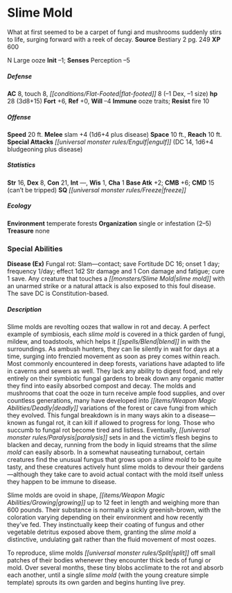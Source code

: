 ﻿---
cssclass: [monsters]
title1: Slime Mold
desc_short: What at first seemed to be a carpet of fungi and mushrooms suddenly stirs
  to life, surging forward with a reek of decay.
title2: Slime Mold
CR: 2
sources:
- name: Bestiary 2
  page: 249
  link: http://paizo.com/pathfinderRPG/v5748btpy8hif
XP: 600
alignment: N
size: Large
type: ooze
initiative:
  bonus: -1
AC:
  AC: 8
  touch: 8
  flat_footed: 8
  components:
    dex: -1
    size: -1
HP:
  HP: 28
  long: 3d8+15
saves:
  fort: 6
  ref: 0
  will: -4
immunities:
- ooze traits
resistances:
  fire: 10
speeds:
  base: 20
attacks:
  melee:
  - - text: slam +4 (1d6+4 plus disease)
      entries:
      - - damage: 1d6+4
        - effect: disease
      attack: slam
      bonus:
      - 4
  special:
  - engulf (DC 14, 1d6+4 bludgeoning plus disease)
space: 10
reach: 10
ability_scores:
  STR: 16
  DEX: 8
  CON: 21
  INT:
  WIS: 1
  CHA: 1
BAB: 2
CMB: 6
CMD: 15
CMD_other: can't be tripped
skills: {}
special_qualities:
- freeze
ecology:
  environment: temperate forests
  organization: single or infestation (2-5)
  treasure_type: none
special_abilities:
  Disease (Ex): 'Fungal rot: Slam-contact; save Fortitude DC 16; onset 1 day; frequency
    1/day; effect 1d2 Str damage and 1 Con damage and fatigue; cure 1 save. Any creature
    that touches a slime mold with an unarmed strike or a natural attack is also exposed
    to this foul disease. The save DC is Constitution-based.'
desc_long: |-
  Slime molds are revolting oozes that wallow in rot and decay. A perfect example of symbiosis, each slime mold is covered in a thick garden of fungi, mildew, and toadstools, which helps it blend in with the surroundings. As ambush hunters, they can lie silently in wait for days at a time, surging into frenzied movement as soon as prey comes within reach. Most commonly encountered in deep forests, variations have adapted to life in caverns and sewers as well. They lack any ability to digest food, and rely entirely on their symbiotic fungal gardens to break down any organic matter they find into easily absorbed compost and decay. The molds and mushrooms that coat the ooze in turn receive ample food supplies, and over countless generations, many have developed into deadly variations of the forest or cave fungi from which they evolved. This fungal breakdown is in many ways akin to a disease-known as fungal rot, it can kill if allowed to progress for long. Those who succumb to fungal rot become tired and listless. Eventually, paralysis sets in and the victim's flesh begins to blacken and decay, running from the body in liquid streams that the slime mold can easily absorb. In a somewhat nauseating turnabout, certain creatures find the unusual fungus that grows upon a slime mold to be quite tasty, and these creatures actively hunt slime molds to devour their gardens-although they take care to avoid actual contact with the mold itself unless they happen to be immune to disease.

  Slime molds are ovoid in shape, growing up to 12 feet in length and weighing more than 600 pounds. Their substance is normally a sickly greenish-brown, with the coloration varying depending on their environment and how recently they've fed. They instinctually keep their coating of fungus and other vegetable detritus exposed above them, granting the slime mold a distinctive, undulating gait rather than the fluid movement of most oozes.

  To reproduce, slime molds split off small patches of their bodies whenever they encounter thick beds of fungi or mold. Over several months, these tiny blobs acclimate to the rot and absorb each another, until a single slime mold (with the young creature simple template) sprouts its own garden and begins hunting live prey.

---

# Slime Mold
What at first seemed to be a carpet of fungi and mushrooms suddenly stirs to life, surging forward with a reek of decay.
**Source** Bestiary 2 pg. 249
**XP** 600

N Large ooze
**Init** –1; **Senses** Perception –5

##### Defense

**AC** 8, touch 8, _[[conditions/Flat-Footed|flat-footed]]_ 8 (–1 Dex, –1 size)
**hp** 28 (3d8+15)
**Fort** +6, **Ref** +0, **Will** –4
**Immune** ooze traits; **Resist** fire 10

##### Offense
**Speed** 20 ft.
**Melee** slam +4 (1d6+4 plus disease)
**Space** 10 ft., **Reach** 10 ft.
**Special Attacks** _[[universal monster rules/Engulf|engulf]]_ (DC 14, 1d6+4 bludgeoning plus disease)

##### Statistics
**Str** 16, **Dex** 8, **Con** 21, **Int** —, **Wis** 1, **Cha** 1
**Base Atk** +2; **CMB** +6; **CMD** 15 (can’t be tripped)
**SQ** _[[universal monster rules/Freeze|freeze]]_

##### Ecology

**Environment** temperate forests
**Organization** single or infestation (2–5)
**Treasure** none

### Special Abilities

**Disease (Ex)** Fungal rot: Slam—contact; save Fortitude DC 16; onset 1 day; frequency 1/day; effect 1d2 Str damage and 1 Con damage and fatigue; cure 1 save. Any creature that touches a _[[monsters/Slime Mold|slime mold]]_ with an unarmed strike or a natural attack is also exposed to this foul disease. The save DC is Constitution-based.

##### Description

Slime molds are revolting oozes that wallow in rot and decay. A perfect example of symbiosis, each _slime mold_ is covered in a thick garden of fungi, mildew, and toadstools, which helps it _[[spells/Blend|blend]]_ in with the surroundings. As ambush hunters, they can lie silently in wait for days at a time, surging into frenzied movement as soon as prey comes within reach. Most commonly encountered in deep forests, variations have adapted to life in caverns and sewers as well. They lack any ability to digest food, and rely entirely on their symbiotic fungal gardens to break down any organic matter they find into easily absorbed compost and decay. The molds and mushrooms that coat the ooze in turn receive ample food supplies, and over countless generations, many have developed into _[[items/Weapon Magic Abilities/Deadly|deadly]]_ variations of the forest or cave fungi from which they evolved. This fungal breakdown is in many ways akin to a disease—known as fungal rot, it can kill if allowed to progress for long. Those who succumb to fungal rot become tired and listless. Eventually, _[[universal monster rules/Paralysis|paralysis]]_ sets in and the victim’s flesh begins to blacken and decay, running from the body in liquid streams that the _slime mold_ can easily absorb. In a somewhat nauseating turnabout, certain creatures find the unusual fungus that grows upon a _slime mold_ to be quite tasty, and these creatures actively hunt slime molds to devour their gardens—although they take care to avoid actual contact with the mold itself unless they happen to be immune to disease.

Slime molds are ovoid in shape, _[[items/Weapon Magic Abilities/Growing|growing]]_ up to 12 feet in length and weighing more than 600 pounds. Their substance is normally a sickly greenish-brown, with the coloration varying depending on their environment and how recently they’ve fed. They instinctually keep their coating of fungus and other vegetable detritus exposed above them, granting the _slime mold_ a distinctive, undulating gait rather than the fluid movement of most oozes.

To reproduce, slime molds _[[universal monster rules/Split|split]]_ off small patches of their bodies whenever they encounter thick beds of fungi or mold. Over several months, these tiny blobs acclimate to the rot and absorb each another, until a single _slime mold_ (with the young creature simple template) sprouts its own garden and begins hunting live prey.